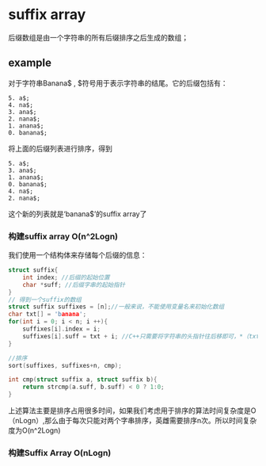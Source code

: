 # suffix array

后缀数组是由一个字符串的所有后缀排序之后生成的数组；

## example

对于字符串Banana\$ ,  $符号用于表示字符串的结尾。它的后缀包括有：

```
5. a$;
4. na$;
3. ana$;
2. nana$;
1. anana$;
0. banana$;
```

将上面的后缀列表进行排序，得到

```
5. a$;
3. ana$;
1. anana$;
0. banana$;
4. na$;
2. nana$;
```

这个新的列表就是‘banana$’的suffix array了



###	构建suffix array O(n^2Logn)

我们使用一个结构体来存储每个后缀的信息：

```c++
struct suffix{
    int index; //后缀的起始位置
    char *suff; //后缀字串的起始指针
}
// 得到一个suffix的数组
struct suffix suffixes = [n];//一般来说，不能使用变量名来初始化数组
char txt[] = 'banana';
for(int i = 0; i < n; i ++){
    suffixes[i].index = i;
    suffixes[i].suff = txt + i; //C++只需要将字符串的头指针往后移即可，*（txt+1）表示该位置的后缀
}

//排序
sort(suffixes, suffixes+n, cmp);

int cmp(struct suffix a, struct suffix b){
    return strcmp(a.suff, b.suff) < 0 ? 1:0;
}
```

上述算法主要是排序占用很多时间，如果我们考虑用于排序的算法时间复杂度是O（nLogn）,那么由于每次只能对两个字串排序，英雌需要排序n次。所以时间复杂度为O(n^2Logn)

### 构建Suffix Array O(nLogn)

